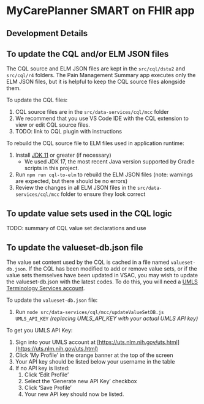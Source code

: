 # MyCarePlanner SMART on FHIR app

## Development Details

## To update the CQL and/or ELM JSON files

The CQL source and ELM JSON files are kept in the `src/cql/dstu2` and `src/cql/r4` folders. The Pain Management Summary app executes only the ELM JSON files, but it is helpful to keep the CQL source files alongside them.

To update the CQL files:

1. CQL source files are in the `src/data-services/cql/mcc` folder
2. We recommend that you use VS Code IDE with the CQL extension to view or edit CQL source files.
2. TODO: link to CQL plugin with instructions

To rebuild the CQL source file to ELM files used in application runtime:

1. Install [JDK 11](https://adoptium.net/temurin/releases/?version=11) or greater (if necessary)
   * We used JDK 17, the most recent Java version supported by Gradle scripts in this project.
4. Run `npm run cql-to-elm` to rebuild the ELM JSON files (note: warnings are expected, but there should be no errors)
5. Review the changes in all ELM JSON files in the `src/data-services/cql/mcc` folder to ensure they look correct

## To update value sets used in the CQL logic

TODO: summary of CQL value set declarations and use

## To update the valueset-db.json file

The value set content used by the CQL is cached in a file named `valueset-db.json`.  If the CQL has been modified to add or remove value sets, or if the value sets themselves have been updated in VSAC, you may wish to update the valueset-db.json with the latest codes.  To do this, you will need a [UMLS Terminology Services account](https://uts.nlm.nih.gov//license.html).

To update the `valueset-db.json` file:

1. Run `node src/data-services/cql/mcc/updateValueSetDB.js UMLS_API_KEY` _(replacing UMLS\_API\_KEY with your actual UMLS API key)_

To get you UMLS API Key:

1. Sign into your UMLS account at [https://uts.nlm.nih.gov/uts.html](https://uts.nlm.nih.gov/uts.html)
2. Click 'My Profile' in the orange banner at the top of the screen
3. Your API key should be listed below your username in the table
4. If no API key is listed:
   1. Click ‘Edit Profile’
   2. Select the ‘Generate new API Key’ checkbox
   3. Click ‘Save Profile’
   4. Your new API key should now be listed.
